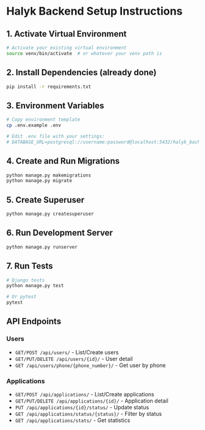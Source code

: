 # Halyk Backend Setup Instructions

## 1. Activate Virtual Environment
```bash
# Activate your existing virtual environment
source venv/bin/activate  # or whatever your venv path is
```

## 2. Install Dependencies (already done)
```bash
pip install -r requirements.txt
```

## 3. Environment Variables
```bash
# Copy environment template
cp .env.example .env

# Edit .env file with your settings:
# DATABASE_URL=postgresql://username:password@localhost:5432/halyk_backend
```

## 4. Create and Run Migrations
```bash
python manage.py makemigrations
python manage.py migrate
```

## 5. Create Superuser
```bash
python manage.py createsuperuser
```

## 6. Run Development Server
```bash
python manage.py runserver
```

## 7. Run Tests
```bash
# Django tests
python manage.py test

# Or pytest
pytest
```

## API Endpoints

### Users
- `GET/POST /api/users/` - List/Create users
- `GET/PUT/DELETE /api/users/{id}/` - User detail
- `GET /api/users/phone/{phone_number}/` - Get user by phone

### Applications  
- `GET/POST /api/applications/` - List/Create applications
- `GET/PUT/DELETE /api/applications/{id}/` - Application detail
- `PUT /api/applications/{id}/status/` - Update status
- `GET /api/applications/status/{status}/` - Filter by status
- `GET /api/applications/stats/` - Get statistics
